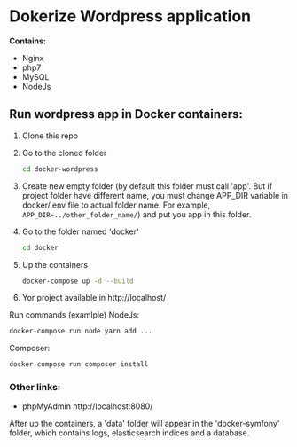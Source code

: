 # Dokerize Wordpress application

**Contains:**
- Nginx
- php7
- MySQL
- NodeJs

## Run wordpress app in Docker containers:

1. 
    Clone this repo

2. 
    Go to the cloned folder
    ```bash
    cd docker-wordpress
    ```
3.
    Create new empty folder (by default this folder must call 'app'. But if project folder have different name, you must change APP_DIR variable in docker/.env file to actual folder name. For example, `APP_DIR=../other_folder_name/`) and put you app in this folder.
    
4.
    Go to the folder named 'docker' 
    ```bash
    cd docker
    ```
5. 
    Up the containers
    ```bash
    docker-compose up -d --build
    ```
6. 
    Yor project available in http://localhost/

Run commands (examlple)
NodeJs:
```bash
docker-compose run node yarn add ...
```
Composer:
```bash
docker-compose run composer install
```

### Other links:
* phpMyAdmin http://localhost:8080/

After up the containers, a 'data' folder will appear in the 'docker-symfony' folder, which contains logs, elasticsearch indices and a database.
